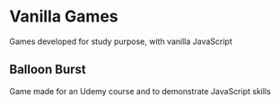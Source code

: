 # Vanilla Games
Games developed for study purpose, with vanilla JavaScript

## Balloon Burst
 Game made for an Udemy course and to demonstrate JavaScript skills
